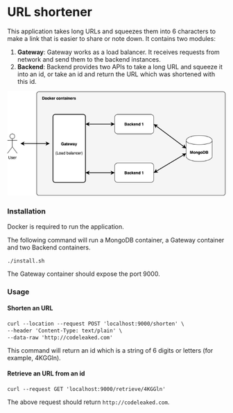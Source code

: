 # URL shortener
This application takes long URLs and squeezes them into 6 characters to make a link that is easier to share or note down.
It contains two modules:
1. **Gateway**: 
Gateway works as a load balancer. It receives requests from network and send them to the backend instances.
2. **Backend**:
Backend provides two APIs to take a long URL and squeeze it into an id, or take an id and return the URL which was shortened with this id.

![Image description](architecture.png)


### Installation
Docker is required to run the application.

The following command will run a MongoDB container, a Gateway container and two Backend containers.     
```
./install.sh
```
The Gateway container should expose the port 9000.

### Usage

#### Shorten an URL
```
curl --location --request POST 'localhost:9000/shorten' \
--header 'Content-Type: text/plain' \
--data-raw 'http://codeleaked.com'
```
This command will return an id which is a string of 6 digits or letters (for example, 4KGGln).

#### Retrieve an URL from an id
```
curl --request GET 'localhost:9000/retrieve/4KGGln'
```
The above request should return `http://codeleaked.com`.
